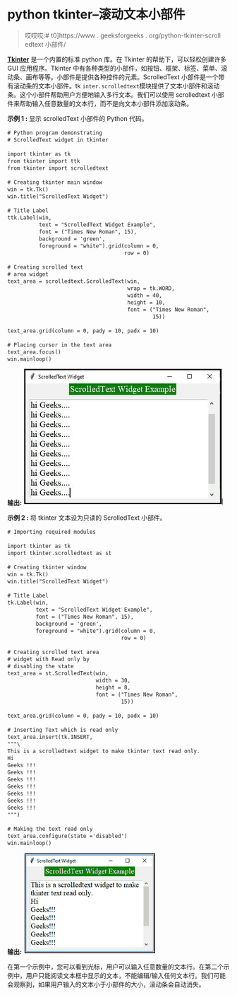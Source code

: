 # python tkinter–滚动文本小部件

> 哎哎哎:# t0]https://www . geeksforgeeks . org/python-tkinter-scroll edtext 小部件/

**[Tkinter](https://www.geeksforgeeks.org/python-gui-tkinter/)** 是一个内置的标准 python 库。在 Tkinter 的帮助下，可以轻松创建许多 GUI 应用程序。Tkinter 中有各种类型的小部件，如按钮、框架、标签、菜单、滚动条、画布等等。小部件是提供各种控件的元素。ScrolledText 小部件是一个带有滚动条的文本小部件。tk `inter.scrolledtext`模块提供了文本小部件和滚动条。这个小部件帮助用户方便地输入多行文本。我们可以使用 scrolledtext 小部件来帮助输入任意数量的文本行，而不是向文本小部件添加滚动条。

**示例 1 :** 显示 scrolledText 小部件的 Python 代码。

```
# Python program demonstrating
# ScrolledText widget in tkinter

import tkinter as tk
from tkinter import ttk
from tkinter import scrolledtext

# Creating tkinter main window
win = tk.Tk()
win.title("ScrolledText Widget")

# Title Label
ttk.Label(win, 
          text = "ScrolledText Widget Example",
          font = ("Times New Roman", 15), 
          background = 'green', 
          foreground = "white").grid(column = 0,
                                     row = 0)

# Creating scrolled text 
# area widget
text_area = scrolledtext.ScrolledText(win, 
                                      wrap = tk.WORD, 
                                      width = 40, 
                                      height = 10, 
                                      font = ("Times New Roman",
                                              15))

text_area.grid(column = 0, pady = 10, padx = 10)

# Placing cursor in the text area
text_area.focus()
win.mainloop()
```

**输出:**
![Scrolledtext widget](img/dd8f951d094ab8b08e227fbed7b015da.png)

**示例 2 :** 将 tkinter 文本设为只读的 ScrolledText 小部件。

```
# Importing required modules

import tkinter as tk
import tkinter.scrolledtext as st

# Creating tkinter window
win = tk.Tk()
win.title("ScrolledText Widget")

# Title Label
tk.Label(win, 
         text = "ScrolledText Widget Example", 
         font = ("Times New Roman", 15), 
         background = 'green', 
         foreground = "white").grid(column = 0,
                                    row = 0)

# Creating scrolled text area
# widget with Read only by
# disabling the state
text_area = st.ScrolledText(win,
                            width = 30, 
                            height = 8, 
                            font = ("Times New Roman",
                                    15))

text_area.grid(column = 0, pady = 10, padx = 10)

# Inserting Text which is read only
text_area.insert(tk.INSERT,
"""\
This is a scrolledtext widget to make tkinter text read only.
Hi
Geeks !!!
Geeks !!!
Geeks !!! 
Geeks !!!
Geeks !!!
Geeks !!!
Geeks !!!
""")

# Making the text read only
text_area.configure(state ='disabled')
win.mainloop()
```

**输出:**
![scrolledtext_widget](img/7dbeeadf5869e09cfbc9725b02e8d2f6.png)

在第一个示例中，您可以看到光标，用户可以输入任意数量的文本行。在第二个示例中，用户只能阅读文本框中显示的文本，不能编辑/输入任何文本行。我们可能会观察到，如果用户输入的文本小于小部件的大小，滚动条会自动消失。